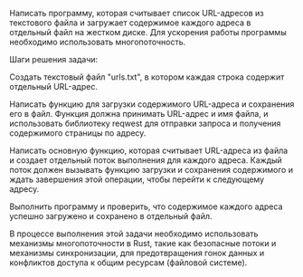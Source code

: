 Написать программу, которая считывает список 
URL-адресов из текстового файла и загружает 
содержимое каждого адреса в отдельный файл на 
жестком диске. Для ускорения работы программы 
необходимо использовать многопоточность.

Шаги решения задачи:

Создать текстовый файл "urls.txt", в котором 
каждая строка содержит отдельный URL-адрес.

Написать функцию для загрузки содержимого 
URL-адреса и сохранения его в файл. Функция 
должна принимать URL-адрес и имя файла, и 
использовать библиотеку reqwest для отправки 
запроса и получения содержимого страницы по 
адресу.

Написать основную функцию, которая считывает 
URL-адреса из файла и создает отдельный поток 
выполнения для каждого адреса. Каждый поток 
должен вызывать функцию загрузки и сохранения 
содержимого и ждать завершения этой операции, 
чтобы перейти к следующему адресу.

Выполнить программу и проверить, что содержимое 
каждого адреса успешно загружено и сохранено 
в отдельный файл.

В процессе выполнения этой задачи необходимо 
использовать механизмы многопоточности в Rust, 
такие как безопасные потоки и механизмы 
синхронизации, для предотвращения гонок данных 
и конфликтов доступа к общим ресурсам (файловой 
системе).